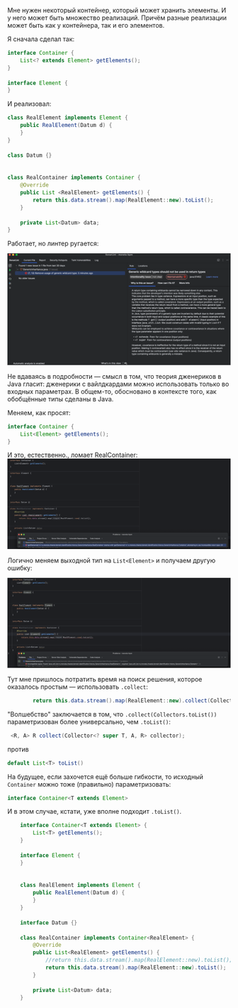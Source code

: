 Мне нужен некоторый контейнер, который может хранить элементы. И у него может быть множество реализаций. Причём разные реализации может быть как у контейнера, так и его элементов.

Я сначала сделал так:

```java
interface Container {  
    List<? extends Element> getElements();  
}  
  
interface Element {  
}  
```

И реализовал:

```java
class RealElement implements Element {  
    public RealElement(Datum d) {  
    }  
}  

class Datum {}  
  
  
class RealContainer implements Container {  
    @Override  
    public List <RealElement> getElements() {  
        return this.data.stream().map(RealElement::new).toList();  
    }  
  
    private List<Datum> data;  
}
```

Работает, но линтер ругается:

![](./20250417141116.png)

Не вдаваясь в подробности — смысл в том, что теория дженериков в Java гласит: дженерики c вайлдкардами можно использовать только во входных параметрах. В общем-то, обосновано в контексте того, как обобщённые типы сделаны в Java.

Меняем, как просят:

```java
interface Container {  
    List<Element> getElements();  
}
```

И это, естественно., ломает RealContainer:
![](./20250417141625.png)

Логично меняем выходной тип на `List<Element>` и получаем другую ошибку:

![](./20250417141740.png)
 
Тут мне пришлось потратить время на поиск решения, которое оказалось простым — использовать `.collect`:

```java
        return this.data.stream().map(RealElement::new).collect(Collectors.toList());  
```

"Волшебство" заключается в том, что `.collect(Collectors.toList())` параметризован более универсально, чем `.toList()`:

```java
 <R, A> R collect(Collector<? super T, A, R> collector);
```

против

```java
default List<T> toList()
```


На будущее, если захочется ещё больше гибкости, то исходный `Container` можно тоже (правильно) параметризовать:

```java
interface Container<T extends Element>
```

И в этом случае, кстати, уже вполне подходит `.toList()`.

```java
    interface Container<T extends Element> {
        List<T> getElements();
    }

    interface Element {
    }


    class RealElement implements Element {
        public RealElement(Datum d) {
        }
    }

    interface Datum {}

    class RealContainer implements Container<RealElement> {
        @Override
        public List<RealElement> getElements() {
            //return this.data.stream().map(RealElement::new).toList();
            return this.data.stream().map(RealElement::new).toList();
        }

        private List<Datum> data;
    }
```


